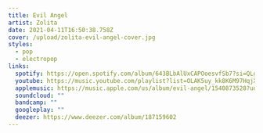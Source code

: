 ```yaml
---
title: Evil Angel
artist: Zolita
date: 2021-04-11T16:50:38.758Z
cover: /upload/zolita-evil-angel-cover.jpg
styles:
  - pop
  - electropop
links:
  spotify: https://open.spotify.com/album/643BLbAlUxCAPOoesvfSb7?si=QLgIriYBSF60mgmF88CZQg
  youtube: https://music.youtube.com/playlist?list=OLAK5uy_kk8K6M97HqjXwKPz8uKrf1VA5GLTwfocA
  applemusic: https://music.apple.com/us/album/evil-angel/1540873528?uo=4
  soundcloud: ""
  bandcamp: ""
  googleplay: ""
  deezer: https://www.deezer.com/album/187159602
---
```

